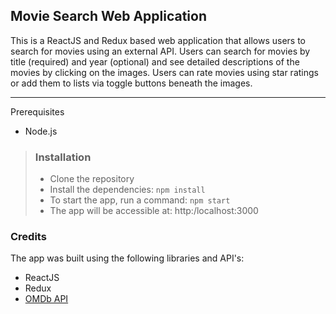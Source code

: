 ## Movie Search Web Application

This is a ReactJS and Redux based web application that allows users to search for movies using an external API. Users
can search for movies by title (required) and year (optional) and see detailed descriptions of the movies by clicking
on the images. Users can rate movies using star ratings or add them to lists via toggle buttons beneath the images.

---

Prerequisites
- Node.js

> ### Installation
> - Clone the repository
> - Install the dependencies: `npm install`
> - To start the app, run a command: `npm start`
> - The app will be accessible at: http:/localhost:3000

### Credits
The app was built using the following libraries and API's:
- ReactJS
- Redux
- [OMDb API](http://omdbapi.com/)

